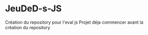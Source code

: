 # JeuDeD-s-JS

Création du repository pour l'eval js
Projet déja commencer avant la création du repository
